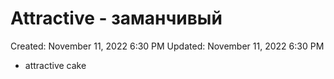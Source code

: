 # Attractive - заманчивый

Created: November 11, 2022 6:30 PM
Updated: November 11, 2022 6:30 PM

- attractive cake